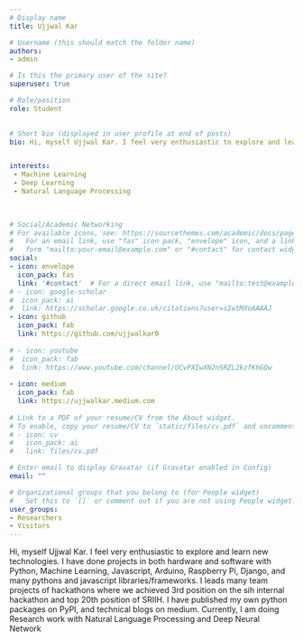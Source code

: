 ```yaml
---
# Display name
title: Ujjwal Kar

# Username (this should match the folder name)
authors:
- admin

# Is this the primary user of the site?
superuser: true

# Role/position
role: Student

  
# Short bio (displayed in user profile at end of posts)
bio: Hi, myself Ujjwal Kar. I feel very enthusiastic to explore and learn new technologies. I have done projects in both hardware and software with Python, Machine Learning, Javascript, Arduino, Raspberry Pi, Django, and many pythons and javascript libraries/frameworks. I leads many team projects of hackathons where we achieved 3rd position on the sih internal hackathon and top 20th position of SRIIH. I have published my own python packages on PyPI, and technical blogs on medium. Currently, I am doing Research work with Natural Language Processing and Deep Neural NetworkHi, myself Ujjwal Kar.


interests:
 - Machine Learning
 - Deep Learning
 - Natural Language Processing
 
  

# Social/Academic Networking
# For available icons, see: https://sourcethemes.com/academic/docs/page-builder/#icons
#   For an email link, use "fas" icon pack, "envelope" icon, and a link in the
#   form "mailto:your-email@example.com" or "#contact" for contact widget.
social:
- icon: envelope
  icon_pack: fas
  link: '#contact'  # For a direct email link, use "mailto:test@example.org".
# - icon: google-scholar
#  icon_pack: ai
#  link: https://scholar.google.co.uk/citations?user=sIwtMXoAAAAJ
- icon: github
  icon_pack: fab
  link: https://github.com/ujjwalkar0
  
# - icon: youtube
#  icon_pack: fab
#  link: https://www.youtube.com/channel/UCvPXIwXN2nSRZL2kzfKhGQw
  
- icon: medium
  icon_pack: fab
  link: https://ujjwalkar.medium.com
  
# Link to a PDF of your resume/CV from the About widget.
# To enable, copy your resume/CV to `static/files/cv.pdf` and uncomment the lines below.
# - icon: cv
#   icon_pack: ai
#   link: files/cv.pdf

# Enter email to display Gravatar (if Gravatar enabled in Config)
email: ""

# Organizational groups that you belong to (for People widget)
#   Set this to `[]` or comment out if you are not using People widget.
user_groups:
- Researchers
- Visitors
---
```



Hi, myself Ujjwal Kar. I feel very enthusiastic to explore and learn new technologies. I have done projects in both hardware and software with Python, Machine Learning, Javascript, Arduino, Raspberry Pi, Django, and many pythons and javascript libraries/frameworks. I leads many team projects of hackathons where we achieved 3rd position on the sih internal hackathon and top 20th position of SRIIH. I have published my own python packages on PyPI, and technical blogs on medium. Currently, I am doing Research work with Natural Language Processing and Deep Neural Network